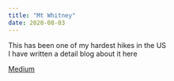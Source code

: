 ```yaml
---
title: "Mt Whitney"
date: 2020-08-03
---
```



This has been one of my hardest hikes in the US  
I have written a detail blog about it here

[Medium](https://link.medium.com/Gqp6SrJ3E8) 
